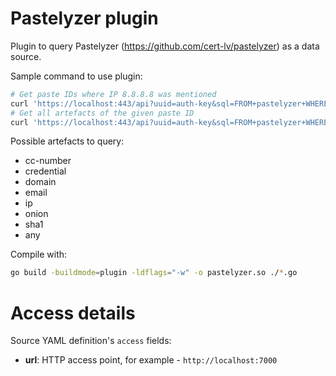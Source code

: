 # Pastelyzer plugin

Plugin to query Pastelyzer (https://github.com/cert-lv/pastelyzer) as a data source.

Sample command to use plugin:
```sh
# Get paste IDs where IP 8.8.8.8 was mentioned
curl 'https://localhost:443/api?uuid=auth-key&sql=FROM+pastelyzer+WHERE+ip=%278.8.8.8%27'
# Get all artefacts of the given paste ID
curl 'https://localhost:443/api?uuid=auth-key&sql=FROM+pastelyzer+WHERE+source=35853628'
```

Possible artefacts to query:
- cc-number
- credential
- domain
- email
- ip
- onion
- sha1
- any

Compile with:
```sh
go build -buildmode=plugin -ldflags="-w" -o pastelyzer.so ./*.go
```

# Access details

Source YAML definition's `access` fields:
- **url**: HTTP access point, for example - `http://localhost:7000`

